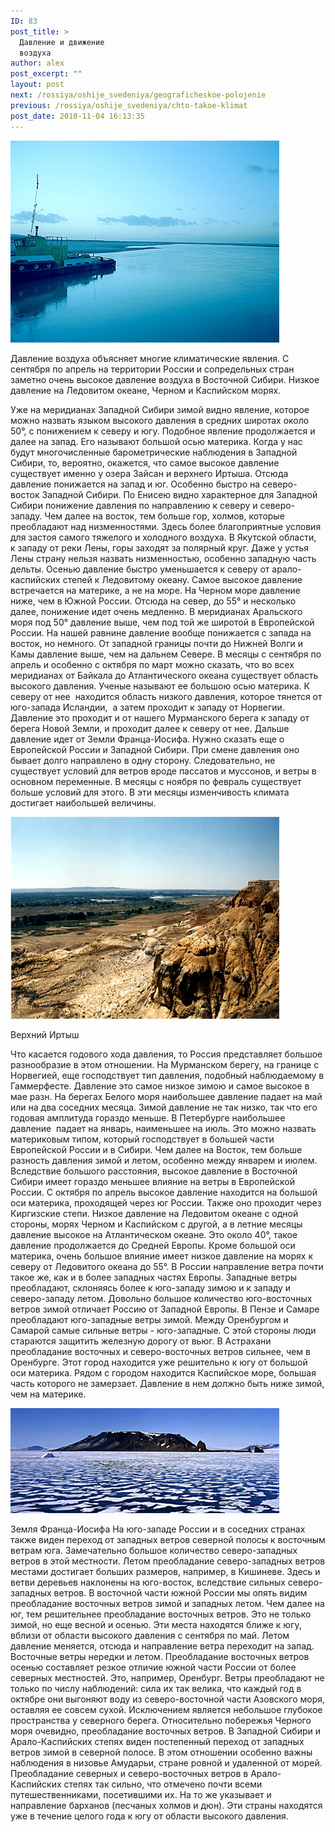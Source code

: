 ```yaml
---
ID: 83
post_title: >
  Давление и движение
  воздуха
author: alex
post_excerpt: ""
layout: post
next: /rossiya/oshije_svedeniya/geograficheskoe-polojenie
previous: /rossiya/oshije_svedeniya/chto-takoe-klimat
post_date: 2010-11-04 16:13:35
---
```


 

![](/img/book/489.jpg)

Давление воздуха объясняет многие климатические явления. С сентября по апрель на территории России и сопредельных стран заметно очень высокое давление воздуха в Восточной Сибири.  Низкое давление на Ледовитом океане, Черном и Каспийском морях.
  
Уже на меридианах Западной Сибири зимой видно явление, которое можно назвать языком высокого давления в средних широтах около 50°, с понижением к северу и югу. Подобное явление продолжается и далее на запад. Его называют большой осью материка. Когда у нас будут многочисленные барометрические наблюдения в Западной Сибири, то, вероятно, окажется, что самое высокое давление существует именно у озера Зайсан и верхнего Иртыша. Отсюда давление понижается на запад и юг. Особенно быстро на северо-восток Западной Сибири. По Енисею видно характерное для Западной Сибири понижение давления по направлению к северу и северо-западу. Чем далее на восток, тем больше гор, холмов, которые преобладают над низменностями. Здесь более благоприятные условия для застоя самого тяжелого и холодного воздуха. В Якутской области,&nbsp; к западу от реки Лены, горы заходят за полярный круг. 
Даже у устья Лены страну нельзя назвать низменностью, особенно западную часть дельты. Осенью давление быстро уменьшается к северу от арало-каспийских степей к Ледовитому океану. Самое высокое давление встречается на материке, а не на море. На Черном море давление ниже, чем в Южной России. Отсюда на север, до 55° и несколько далее, понижение идет очень медленно. В меридианах Аральского моря под 50° давление выше, чем под той же широтой в Европейской России. На нашей равнине давление вообще понижается с запада на восток, но немного. От западной границы почти до Нижней Волги и Камы давление выше, чем на дальнем Севере. В месяцы с сентября по апрель и особенно с октября по март можно сказать, что во всех меридианах от Байкала до Атлантического океана существует область высокого давления. Ученые называют ее большою осью материка. К северу от нее&nbsp; находится область низкого давления, которое тянется от юго-запада Исландии,&nbsp; а затем проходит к западу от Норвегии. Давление это проходит и от нашего Мурманского берега к западу от берега Новой Земли, и проходит далее к северу от нее. Дальше давление идет от Земли Франца-Иосифа.
Нужно сказать еще о Европейской России и Западной Сибири. При смене давления оно бывает долго направлено в одну сторону. Следовательно, не существует условий для ветров вроде пассатов и муссонов, и ветры в основном переменные. В месяцы с ноября по февраль существует больше условий для этого. В эти месяцы изменчивость климата достигает наибольшей величины. 


![](/img/text/obsh_svediniya/davlenie/2.jpg)

Верхний Иртыш  
  
Что касается годового хода давления, то Россия представляет большое разнообразие в этом отношении. На Мурманском берегу, на границе с Норвегией, еще господствует тип давления, подобный наблюдаемому в Гаммерфесте. Давление это самое низкое зимою и самое высокое в мае разн. На берегах Белого моря наибольшее давление падает на май или на два соседних месяца. Зимой давление не так низко, так что его годовая амплитуда гораздо меньше. В Петербурге наибольшее давление&nbsp; падает на январь, наименьшее на июль. Это можно назвать материковым типом, который господствует в большей части Европейской России и в Сибири. Чем далее на Восток, тем больше разность давления зимой и летом, особенно между январем и июлем. Вследствие большого расстояния, высокое давление в Восточной Сибири имеет гораздо меньшее влияние на ветры в Европейской России.
С октября по апрель высокое давление находится на большой оси материка, проходящей через юг России. Также оно проходит через Киргизские степи. Низкое давление на Ледовитом океане с одной стороны, морях Черном и Каспийском с другой, а в летние месяцы давление высокое на Атлантическом океане. Это около 40°, такое давление продолжается до Средней Европы. Кроме большой оси материка, очень большое влияние имеет низкое давление на морях к северу от Ледовитого океана до 55°. В России направление ветра почти такое же, как и в более западных частях Европы. Западные ветры преобладают, склоняясь более к юго-западу зимою и к западу и северо-западу летом. 
Довольно большое количество юго-восточных ветров зимой отличает Россию от Западной Европы. В Пензе и Самаре преобладают юго-западные ветры зимой. Между Оренбургом и Самарой самые сильные ветры - юго-западные. С этой стороны люди стараются защитить железную дорогу от вьюг. В Астрахани преобладание восточных и северо-восточных ветров сильнее, чем в Оренбурге. Этот город находится уже решительно к югу от большой оси материка. Рядом с городом находится Каспийское море, большая часть которого не замерзает. Давление в нем должно быть ниже зимой, чем на материке.


![](/img/text/obsh_svediniya/davlenie/3.jpg)

Земля Франца-Иосифа 
На юго-западе России и в соседних странах также виден переход от западных ветров северной полосы к восточным ветрам юга. Замечательно большое количество северо-западных ветров в этой местности. Летом преобладание северо-западных ветров местами достигает больших размеров, например, в Кишиневе. Здесь и ветви деревьев наклонены на юго-восток, вследствие сильных северо-западных ветров. В восточной части южной России мы опять видим преобладание восточных ветров зимой и западных летом. Чем далее на юг, тем решительнее преобладание восточных ветров. Это не только зимой, но еще весной и осенью. Эти места находятся ближе к югу, вблизи от области высокого давления с сентября по май. Летом давление меняется, отсюда и направление ветра переходит на запад. Восточные ветры нередки и летом. Преобладание восточных ветров осенью составляет резкое отличие южной части России от более северных местностей. Это, например, Оренбург. Ветры преобладают не только по числу наблюдений: сила их так велика, что каждый год в октябре они выгоняют воду из северо-восточной части Азовского моря, оставляя ее совсем сухой. Исключением является небольшое глубокое пространства у северного берега. Относительно побережья Черного моря очевидно, преобладание восточных ветров.
В Западной Сибири и Арало-Каспийских степях виден постепенный переход от западных ветров зимой в северной полосе. В этом отношении особенно важны наблюдения в низовье Амударьи, стране ровной и удаленной от морей. Преобладание северных и северо-восточных ветров в Арало-Каспийских степях так сильно, что отмечено почти всеми путешественниками, посетившими их. На то же указывает и направление барханов (песчаных холмов и дюн). Эти страны находятся уже в течение целого года к югу от области высокого давления. 